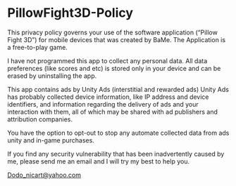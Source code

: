 # PillowFight3D-Policy

This privacy policy governs your use of the software application (“Pillow Fight 3D”) for mobile devices that was created by BaMe. The Application is a free-to-play game.

I have not programmed this app to collect any personal data. All data preferences (like scores and etc) is stored only in your device and can be erased by uninstalling the app.

This app contains ads by Unity Ads (interstitial and rewarded ads) Unity Ads has probably collected device information, like IP address and device identifiers, and information regarding the delivery of ads and your interaction with them, all of which may be shared with ad publishers and attribution companies.

You have the option to opt-out to stop any automate collected data from ads unity and in-game purchases.

If you find any security vulnerability that has been inadvertently caused by me, please send me an email and I will try my best to help you.

Dodo_nicart@yahoo.com
